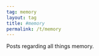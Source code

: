 ```yaml
---
tag: memory
layout: tag
title: #memory
permalink: /t/memory
---
```

Posts regarding all things memory.